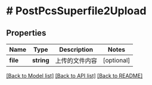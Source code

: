 # # PostPcsSuperfile2Upload

## Properties

Name | Type | Description | Notes
------------ | ------------- | ------------- | -------------
**file** | **string** | 上传的文件内容 | [optional]

[[Back to Model list]](../../README.md#models) [[Back to API list]](../../README.md#endpoints) [[Back to README]](../../README.md)

